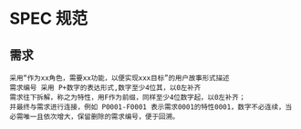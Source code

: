 # SPEC 规范

## 需求

    采用“作为xx角色，需要xx功能，以便实现xxx目标”的用户故事形式描述
    需求编号 采用 P+数字的表达形式,数字至少4位其，以0左补齐
    需求往下拆解，称之为特性，用F作为前缀，同样至少4位数字起，以0左补齐；
    并最终与需求进行连接，例如 P0001-F0001 表示需求0001的特性0001，数字不必连续，当必需唯一且依次增大，保留删除的需求编号，便于回溯。
